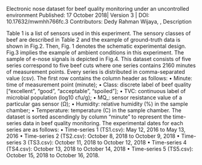 Electronic nose dataset for beef quality monitoring under an uncontrolled environment
Published: 17 October 2018| Version 3 | DOI: 10.17632/mwmhh766fc.3
Contributors:
Dedy Rahman Wijaya,
,
Description

Table 1 is a list of sensors used in this experiment. The sensory classes of beef are described in Table 2 and the example of ground-truth data is shown in Fig.2. Then, Fig. 1 denotes the schematic experimental design. Fig.3 implies the example of ambient conditions in this experiment. The sample of e-nose signals is depicted in Fig.4. This dataset consists of five series correspond to five beef cuts where one series contains 2160 minutes of measurement points. Every series is distributed in comma-separated value (csv). The first row contains the column header as follows:
• Minute: time of measurement point (minute);
• Class: discrete label of beef quality [“excellent”, “good”, “acceptable”, “spoiled”];
• TVC: continuous label of microbial population (log10 cfu/g);
• MQ\_: sensor resistance value of a particular gas sensor (Ω);
• Humidity: relative humidity (%) in the sample chamber;
• Temperature: temperature (C) in the sample chamber.
The dataset is sorted ascendingly by column “minute” to represent the time-series data in beef quality monitoring. The experimental dates for each series are as follows:
• Time-series 1 (TS1.csv): May 12, 2016 to May 13, 2016
• Time-series 2 (TS2.csv): October 8, 2018 to October 9, 2018
• Time-series 3 (TS3.csv): October 11, 2018 to October 12, 2018
• Time-series 4 (TS4.csv): October 13, 2018 to October 14, 2018
• Time-series 5 (TS5.csv): October 15, 2018 to October 16, 2018.
